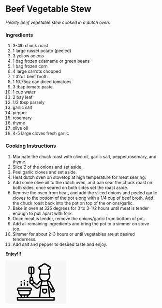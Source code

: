 # Beef Vegetable Stew

*Hearty beef vegetable stew cooked in a dutch oven.*

### Ingredients
1. 3-4lb chuck roast
2. 1 large russet potato (peeled)
3. 3 yellow onions
4. 1 bag frozen edamame or green beans
5. 1 bag frozen corn
6. 4 large carrots chopped
7. 1 32oz beef broth
8. 1 10.75oz can diced tomatoes
9. 3 tbsp tomato paste
10. 1 cup water
11. 2 bay leaf
12. 1/2 tbsp parsely
13. garlic salt
14. pepper
15. rosemary
16. thyme
17. olive oil
18. 4-5 large cloves fresh garlic

### Cooking Instructions

1. Marinate the chuck roast with olive oil, garlic salt, pepper,rosemary, and thyme.
2. Slice 2 of the onions and set aside.
3. Peel garlic cloves and set aside.
4. Heat dutch oven on stovetop at high temperature for meat searing.
5. Add some olive oil to the dutch oven, and pan sear the chuck roast on both sides, once seared on both sides set the roast aside.
6. Remove the oven from heat, and add the sliced onions and peeled garlic cloves to the bottom of the pot along with a 1/4 cup of beef broth. Add the chuck roast back into the pot on top of the onions/garlic.
7. Bake in oven at 325 degrees for 3 to 3-1/2 hours until meat is tender enough to pull apart with fork.
8. Once meat is tender, remove the onions/garlic from bottom of pot. 
9. Add all remaining ingredients and bring the pot to a simmer on stove top.
10. Simmer for about 2-3 hours or until vegetables are at desired tenderness.
11. Add salt and pepper to desired taste and enjoy.

**Enjoy!!!**

<img src="https://github.com/jddemcher/TallGuyCooking/blob/master/iconfile.png" width="200">

